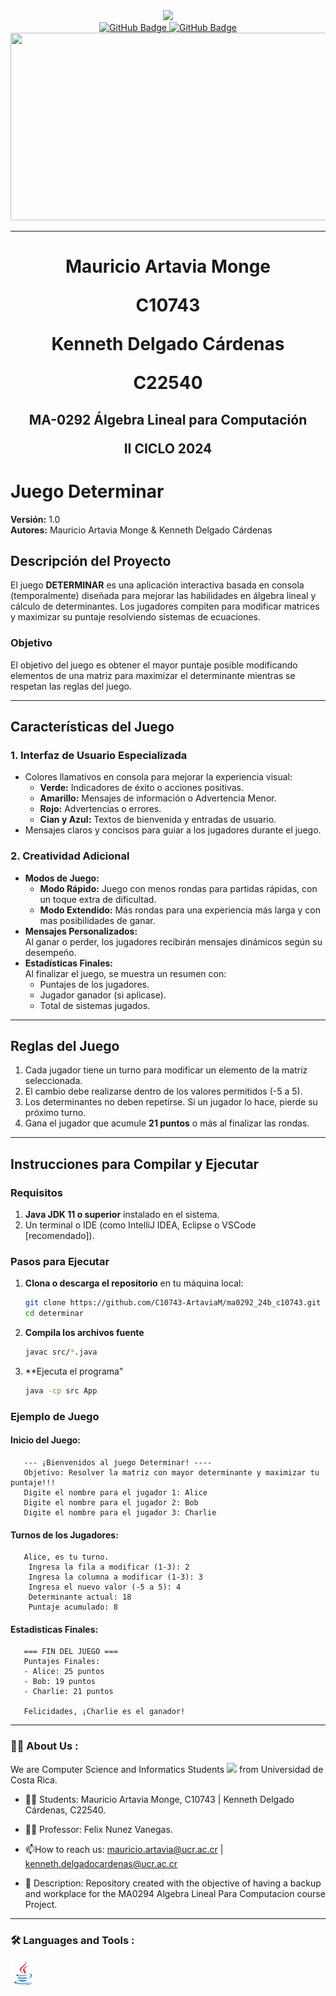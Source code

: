 <div id="header" align="center">
  <img src="https://media.giphy.com/media/M9gbBd9nbDrOTu1Mqx/giphy.gif" width="100"/>
</div>

<div id="badges" align="center">
  <a href="https://github.com/C10743-ArtaviaM">
    <img src="https://img.shields.io/badge/GitHub-000000?style=for-the-badge&logo=github&logoColor=white" alt="GitHub Badge"/>
    <a href="https://github.com/KenthsFa24">
    <img src="https://img.shields.io/badge/GitHub-000000?style=for-the-badge&logo=github&logoColor=white" alt="GitHub Badge"/>
  </a>
  </a>
</div>

<div align="center">
  <img src="https://media.giphy.com/media/dWesBcTLavkZuG35MI/giphy.gif" width="600" height="300"/>
</div>

---

<div align="center">
  <h1>
    <p>Mauricio Artavia Monge</p>
    <p>C10743</p>
    <p>Kenneth Delgado Cárdenas</p>
    <p>C22540</p>
  </h1>
</div>

<div align="center">
  <h2>
    <p>MA-0292 Álgebra Lineal para Computación</p>
    <p>II CICLO 2024</p>
  </h2>
</div>

# Juego Determinar

**Versión:** 1.0  
**Autores:** Mauricio Artavia Monge & Kenneth Delgado Cárdenas

## Descripción del Proyecto

El juego **DETERMINAR** es una aplicación interactiva basada en consola (temporalmente) diseñada para mejorar las habilidades en álgebra lineal y cálculo de determinantes. Los jugadores compiten para modificar matrices y maximizar su puntaje resolviendo sistemas de ecuaciones.

### Objetivo

El objetivo del juego es obtener el mayor puntaje posible modificando elementos de una matriz para maximizar el determinante mientras se respetan las reglas del juego.

---

## Características del Juego

### 1. Interfaz de Usuario Especializada

- Colores llamativos en consola para mejorar la experiencia visual:
  - **Verde:** Indicadores de éxito o acciones positivas.
  - **Amarillo:** Mensajes de información o Advertencia Menor.
  - **Rojo:** Advertencias o errores.
  - **Cian y Azul:** Textos de bienvenida y entradas de usuario.
- Mensajes claros y concisos para guiar a los jugadores durante el juego.

### 2. Creatividad Adicional

- **Modos de Juego:**
  - **Modo Rápido:** Juego con menos rondas para partidas rápidas, con un toque extra de dificultad.
  - **Modo Extendido:** Más rondas para una experiencia más larga y con mas posibilidades de ganar.
- **Mensajes Personalizados:**  
  Al ganar o perder, los jugadores recibirán mensajes dinámicos según su desempeño.
- **Estadísticas Finales:**  
  Al finalizar el juego, se muestra un resumen con:
  - Puntajes de los jugadores.
  - Jugador ganador (si aplicase).
  - Total de sistemas jugados.

---

## Reglas del Juego

1. Cada jugador tiene un turno para modificar un elemento de la matriz seleccionada.
2. El cambio debe realizarse dentro de los valores permitidos (-5 a 5).
3. Los determinantes no deben repetirse. Si un jugador lo hace, pierde su próximo turno.
4. Gana el jugador que acumule **21 puntos** o más al finalizar las rondas.

---

## Instrucciones para Compilar y Ejecutar

### Requisitos

1. **Java JDK 11 o superior** instalado en el sistema.
2. Un terminal o IDE (como IntelliJ IDEA, Eclipse o VSCode [recomendado]).

### Pasos para Ejecutar

1. **Clona o descarga el repositorio** en tu máquina local:
   ```bash
   git clone https://github.com/C10743-ArtaviaM/ma0292_24b_c10743.git
   cd determinar
   ```
2. **Compila los archivos fuente**
   ```bash
   javac src/*.java
   ```
3. \*\*Ejecuta el programa"
   ```bash
   java -cp src App
   ```

### Ejemplo de Juego

#### Inicio del Juego:

```plaintext
   --- ¡Bienvenidos al juego Determinar! ----
   Objetivo: Resolver la matriz con mayor determinante y maximizar tu puntaje!!!
   Digite el nombre para el jugador 1: Alice
   Digite el nombre para el jugador 2: Bob
   Digite el nombre para el jugador 3: Charlie
```

#### Turnos de los Jugadores:

```plaintext
   Alice, es tu turno.
    Ingresa la fila a modificar (1-3): 2
    Ingresa la columna a modificar (1-3): 3
    Ingresa el nuevo valor (-5 a 5): 4
    Determinante actual: 18
    Puntaje acumulado: 8
```

#### Estadisticas Finales:

```plaintext
   === FIN DEL JUEGO ===
   Puntajes Finales:
   - Alice: 25 puntos
   - Bob: 19 puntos
   - Charlie: 21 puntos

   Felicidades, ¡Charlie es el ganador!
```

---

### :man_technologist: About Us :

We are Computer Science and Informatics Students <img src="https://media.giphy.com/media/WUlplcMpOCEmTGBtBW/giphy.gif" width="30"> from Universidad de Costa Rica.

- :man_technologist: Students: Mauricio Artavia Monge, C10743 | Kenneth Delgado Cárdenas, C22540.

- 👨‍🏫 Professor: Felix Nunez Vanegas.

- :mailbox:How to reach us: mauricio.artavia@ucr.ac.cr | kenneth.delgadocardenas@ucr.ac.cr

- :bookmark_tabs: Description: Repository created with the objective of having a backup and workplace for the MA0294 Algebra Lineal Para Computacion course Project.

---

### :hammer_and_wrench: Languages and Tools :

<div>
  <img src="https://github.com/devicons/devicon/blob/master/icons/java/java-original.svg" title="Java" alt="Java" width="40" height="40"/>&nbsp;
</div>
